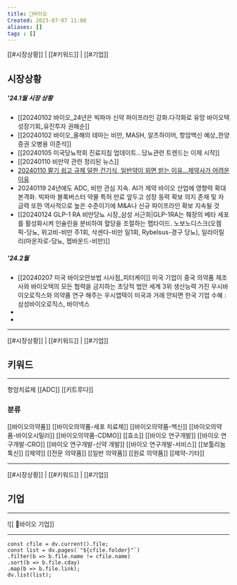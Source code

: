 ```yaml
---
title: 🦠바이오
Created: 2023-07-07 11:08
aliases: []
tags : []
---
```

[[#시장상황]] | [[#키워드]] | [[#기업]]
## 시장상황
##### '24.1월 시장 상황
- [[20240102 바이오_24년은 빅파마 신약 파이프라인 강화.다각화로 유망 바이오텍 성장기회_유진투자 권해순]]
- [[20240102 바이오_올해의 테마는 비만, MASH, 알츠하이머, 항암백신 예상_한양증권 오병용 이준석]]
- [[20240105 미국당뇨학회 진료지침 업데이트...당뇨관련 트렌드는 이제 시작]]
- [[20240110 비만약 관련 정리된 뉴스]]
- [20240110 팔기 쉽고 규제 덜한 건기식, 일반약이 외면 받는 이유...제약사가 어려운 이유](http://m.dailypharm.com/News/307744#Search)
- 20240119 24년에도 ADC, 비만 관심 지속. AI가 제약 바이오 산업에 영향력 확대 본격화. 빅파마 블록버스터 약물 특허 만료 앞두고 성장 동력 확보 의지 존재 및 자금력 또한 역사적으로 높은 수준이기에 M&A나 신규 파이프라인 확보 지속될 것
- [[20240124 GLP-1 RA 비만당뇨 시장_삼성 서근희|GLP-1RA는 췌장의 베타 세포를 활성화시켜 인슐린을 분비하여 혈당을 조절하는 펩타이드. 노보노디스크(오젬픽-당뇨, 위고비-비만 주1회, 삭센다-비만 일1회, Rybelsus-경구 당뇨), 일라이릴리(마운자로-당뇨, 젭바운드-비만)]]
##### '24.2월
- [[20240207 미국 바이오안보법 시사점_피터케이]]
	 미국 기업이 중국 의약품 제조사와 바이오텍의 모든 협력을 금지하는 초당적 법안
	 세계 3위 생산능력 가진 우시바이오로직스와 의약품 연구 해주는 우시앱텍이 미국과 거래 안되면 한국 기업 수혜 : 삼성바이오로직스, 바이넥스
- 
- 
***
[[#시장상황]] | [[#키워드]] | [[#기업]]
## 키워드
***
항암치료제
	[[ADC]]
	[[키트루다]]

### 분류
[[바이오의약품]]
	[[바이오의약품-세포 치료제]]
	[[바이오의약품-백신]]
	[[바이오의약품-바이오시밀러]]
	[[바이오의약품-CDMO]]
[[효소]]
[[바이오 연구개발]]
	[[바이오 연구개발-CRO]]
	[[바이오 연구개발-신약 개발]]
	[[바이오 연구개발-서비스]]
[[보툴리눔 톡신]]
[[제약]]
	[[전문 의약품]]
	[[일반 의약품]]
	[[원료 의약품]]
	[[제약-기타]]
***
[[#시장상황]] | [[#키워드]] | [[#기업]]
## 기업
***
![[ 🦠바이오 기업]]

***
```dataviewjs
const cfile = dv.current().file;
const list = dv.pages(`"${cfile.folder}"`)
.filter(b => b.file.name != cfile.name)
.sort(b => b.file.cday)
.map(b => b.file.link);
dv.list(list);
```